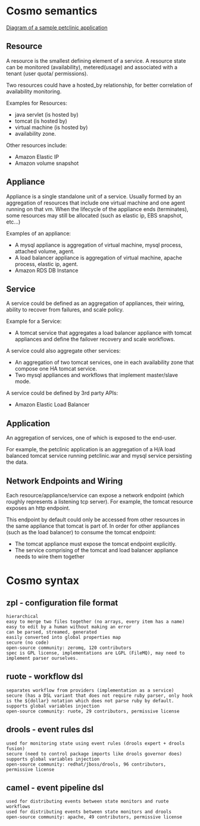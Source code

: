 Cosmo semantics
===============

[Diagram of a sample petclinic application](http://prezi.com/umc6y1rhco_i/cosmo-semantics/?kw=view-umc6y1rhco_i&rc=ref-37008791)

Resource
--------
A resource is the smallest defining element of a service. 
A resource state can be monitored (availability), metered(usage) and associated with a tenant (user quota/ permissions).

Two resources could have a hosted_by relationship, for better correlation of availability monitoring.

Examples for Resources:
- java servlet (is hosted by)
- tomcat (is hosted by) 
- virtual machine (is hosted by)
- availability zone.

Other resources include:
- Amazon Elastic IP
- Amazon volume snapshot

Appliance
---------
Appliance is a single standalone unit of a service.
Usually formed by an aggregation of resources that include one virtual machine and one agent running on that vm.
When the lifecycle of the appliance ends (terminates), some resources may still be allocated (such as elastic ip,
EBS snapshot, etc...)

Examples of an appliance:
- A mysql appliance is aggregation of virtual machine, mysql process, attached volume, agent.
- A load balancer appliance is aggregation of virtual machine, apache process, elastic ip, agent.
- Amazon RDS DB Instance

Service
-------
A service could be defined as an aggregation of appliances, their wiring, ability to recover from failures,
and scale policy.

Example for a Service:
- A tomcat service that aggregates a load balancer appliance with tomcat appliances and define the failover recovery
and scale workflows.

A service could also aggregate other services:

- An aggregation of two tomcat services, one in each availability zone that compose one HA tomcat service.
- Two mysql appliances and workflows that implement master/slave mode.

A service could be defined by 3rd party APIs:
- Amazon Elastic Load Balancer

Application
------------
An aggregation of services, one of which is exposed to the end-user.

For example, the petclinic application is an aggregation of a H/A load balanced tomcat service running petclinic.war
and mysql service
persisting the data.

Network Endpoints and Wiring
----------------------------
Each resource/appliance/service can expose a network endpoint (which roughly represents a listening tcp server).
For example, the tomcat resource exposes an http endpoint.

This endpoint by default could only be accessed from other resources in the same appliance that tomcat is part of.
In order for other appliances (such as the load balancer) to consume the tomcat endpoint:
- The tomcat appliance must expose the tomcat endpoint explicitly.
- The service comprising of the tomcat and load balancer appliance needs to wire them together


Cosmo syntax
============
zpl - configuration file format
-------------------------------
    hierarchical
    easy to merge two files together (no arrays, every item has a name)
    easy to edit by a human without making an error
    can be parsed, streamed, generated
    easily converted into global properties map
    secure (no code)
    open-source community: zeromq, 120 contributors
    spec is GPL license, implementations are LGPL (FileMQ), may need to implement parser ourselves.

ruote - workflow dsl
--------------------
    separates workflow from providers (implementation as a service)
    secure (has a DSL variant that does not require ruby parser, only hook is the ${dollar} notation which does not parse ruby by default.
    supports global variables injection
    open-source community: ruote, 29 contributors, permissive license

drools - event rules dsl 
------------------------
    used for monitoring state using event rules (drools expert + drools fusion)
    secure (need to control package imports like drools governor does)
    supports global variables injection     
    open-source community: redhat/jboss/drools, 96 contributors, permissive license

camel - event pipeline dsl
--------------------------
    used for distributing events between state monitors and ruote workflows
    used for distributing events between state monitors and drools
    open-source community: apache, 49 contributors, permissive license
